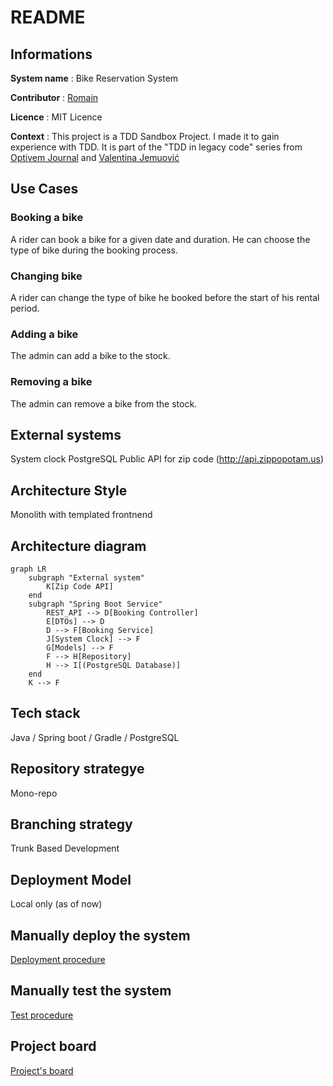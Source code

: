 # README

## Informations

**System name** : Bike Reservation System

**Contributor** : [Romain](https://github.com/RomainChamb)

**Licence** : MIT Licence

**Context** : This project is a TDD Sandbox Project. I made it to gain experience with TDD. It is part of the "TDD in legacy code" series
from [Optivem Journal](https://journal.optivem.com/) and [Valentina Jemuović](https://www.linkedin.com/in/valentinajemuovic/)


## Use Cases

### Booking a bike
A rider can book a bike for a given date and duration. He can choose the type of bike during the booking process.

### Changing bike
A rider can change the type of bike he booked before the start of his rental period.

### Adding a bike
The admin can add a bike to the stock.

### Removing a bike
The admin can remove a bike from the stock.

## External systems
System clock
PostgreSQL
Public API for zip code (http://api.zippopotam.us)

## Architecture Style
Monolith with templated frontnend

## Architecture diagram
```mermaid
graph LR
    subgraph "External system" 
        K[Zip Code API]
    end
    subgraph "Spring Boot Service"
        REST_API --> D[Booking Controller]
        E[DTOs] --> D
        D --> F[Booking Service]
        J[System Clock] --> F
        G[Models] --> F
        F --> H[Repository]
        H --> I[(PostgreSQL Database)]
    end
    K --> F
```

## Tech stack
Java / Spring boot / Gradle / PostgreSQL

## Repository strategye
Mono-repo

## Branching strategy
Trunk Based Development

## Deployment Model
Local only (as of now)

## Manually deploy the system
[Deployment procedure](./documentation/DEPLOYMENT)

## Manually test the system
[Test procedure](./documentation/TEST_PROCEDURE.md)

## Project board
[Project's board](https://github.com/users/RomainChamb/projects/4/views/1)



